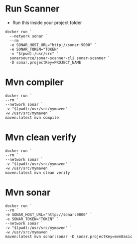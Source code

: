 # Run Scanner

* Run this inside your project folder

```
docker run `
  --network sonar `
  --rm `
  -e SONAR_HOST_URL="http://sonar:9000" `
  -e SONAR_TOKEN="TOKEN" `
  -v "$(pwd):/usr/src" `
  sonarsource/sonar-scanner-cli sonar-scanner `
  -D sonar.projectKey=PROJECT_NAME
```

# Mvn compiler

```
docker run `
--rm `
--network sonar `
-v "$(pwd):/usr/src/mymaven" `
-w /usr/src/mymaven `
maven:latest mvn compile
```

# Mvn clean verify

```
docker run `
--rm `
--network sonar `
-v "$(pwd):/usr/src/mymaven" `
-w /usr/src/mymaven `
maven:latest mvn clean verify
```

# Mvn sonar

```
docker run `
--rm `
-e SONAR_HOST_URL="http://sonar:9000" `
-e SONAR_TOKEN="TOKEN" `
--network sonar `
-v "$(pwd):/usr/src/mymaven" `
-w /usr/src/mymaven `
maven:latest mvn sonar:sonar -D sonar.projectKey=mvnBasic
```
